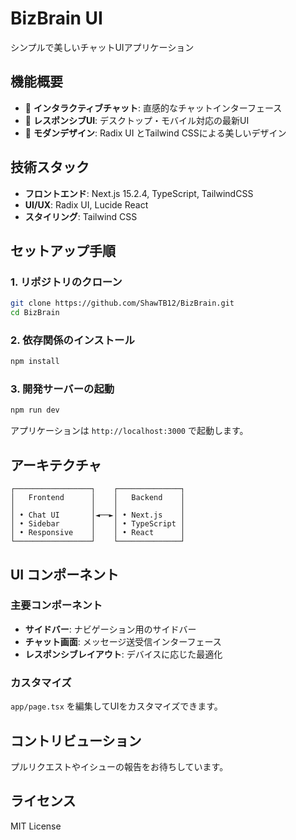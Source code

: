 # BizBrain UI

シンプルで美しいチャットUIアプリケーション

## 機能概要

- 💬 **インタラクティブチャット**: 直感的なチャットインターフェース
- 📱 **レスポンシブUI**: デスクトップ・モバイル対応の最新UI
- 🎨 **モダンデザイン**: Radix UI とTailwind CSSによる美しいデザイン

## 技術スタック

- **フロントエンド**: Next.js 15.2.4, TypeScript, TailwindCSS
- **UI/UX**: Radix UI, Lucide React
- **スタイリング**: Tailwind CSS

## セットアップ手順

### 1. リポジトリのクローン

```bash
git clone https://github.com/ShawTB12/BizBrain.git
cd BizBrain
```

### 2. 依存関係のインストール

```bash
npm install
```

### 3. 開発サーバーの起動

```bash
npm run dev
```

アプリケーションは `http://localhost:3000` で起動します。

## アーキテクチャ

```
┌─────────────────┐    ┌──────────────┐
│   Frontend      │    │   Backend    │
│                 │    │              │
│ • Chat UI       │◄──►│ • Next.js    │
│ • Sidebar       │    │ • TypeScript │
│ • Responsive    │    │ • React      │
└─────────────────┘    └──────────────┘
```

## UI コンポーネント

### 主要コンポーネント

- **サイドバー**: ナビゲーション用のサイドバー
- **チャット画面**: メッセージ送受信インターフェース
- **レスポンシブレイアウト**: デバイスに応じた最適化

### カスタマイズ

`app/page.tsx` を編集してUIをカスタマイズできます。

## コントリビューション

プルリクエストやイシューの報告をお待ちしています。

## ライセンス

MIT License 